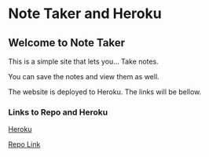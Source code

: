 # Note Taker and Heroku

## Welcome to Note Taker
This is a simple site that lets you... Take notes. 

You can save the notes and view them as well.

The website is deployed to Heroku. The links will be bellow.


### Links to Repo and Heroku
[Heroku](https://secure-refuge-78956.herokuapp.com/)

[Repo Link](https://github.com/luistorano/note-taker#links-to-repo-and-heroku)
